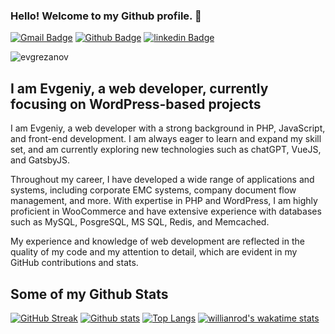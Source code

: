 ### Hello! Welcome to my Github profile. 👋

[![Gmail Badge](https://img.shields.io/badge/-evgrezanov@gmail.com-c14438?style=flat&logo=Gmail&logoColor=white&link=mailto:evgrezanov@gmail.com)](mailto:evgrezanov@gmail.com) [![Github Badge](https://img.shields.io/badge/-evgrezanov-grey?style=flat&logo=github&logoColor=white&link=https://github.com/evgrezanov/)](https://www.github.com/evgrezanov/)  [![linkedin Badge](https://img.shields.io/badge/-Evgeniy%20Rezanov-blue?logo=linkedin&style=flat-square)](https://www.linkedin.com/in/evgeniy-rezanov/?locale=en_US) 
<p align=left> <img src=https://komarev.com/ghpvc/?username=evgrezanov alt=evgrezanov /> </p>

## I am Evgeniy, a web developer, currently focusing on WordPress-based projects


I am Evgeniy, a web developer with a strong background in PHP, JavaScript, and front-end development. I am always eager to learn and expand my skill set, and am currently exploring new technologies such as chatGPT, VueJS, and GatsbyJS.

Throughout my career, I have developed a wide range of applications and systems, including corporate EMC systems, company document flow management, and more. With expertise in PHP and WordPress, I am highly proficient in WooCommerce and have extensive experience with databases such as MySQL, PosgreSQL, MS SQL, Redis, and Memcached.

My experience and knowledge of web development are reflected in the quality of my code and my attention to detail, which are evident in my GitHub contributions and stats.

## Some of my Github Stats
[![GitHub Streak](https://streak-stats.demolab.com?user=evgrezanov)](https://git.io/streak-stats)
[![Github stats](https://github-readme-stats.vercel.app/api?username=evgrezanov&show_icons=true&include_all_commits=true)](https://github.com/anuraghazra/github-readme-stats)
[![Top Langs](https://github-readme-stats.vercel.app/api/top-langs/?username=evgrezanov&layout=compact)](https://github.com/anuraghazra/github-readme-stats)
[![willianrod's wakatime stats](https://github-readme-stats.vercel.app/api/wakatime?username=evgrezanov)](https://github.com/anuraghazra/github-readme-stats)

